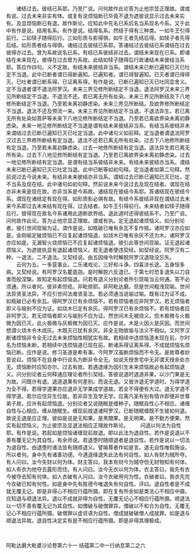 <!-- { "loadSidebar": true } -->
　　诸结过去。彼结已系耶。乃至广说。问何故作此论答为止他宗显正理故。谓或有说。过去未来非实有体。或复有说烦恼断已毕竟不退为遮彼说显示过去未来实有。及显烦恼断已有退。故作斯论。应知此中先名已系后名当系现名今系。又于此中有作是说。结用名系。有作是说。结得名系。然结于得有三种类。一如牛王引得前行。二如犊子随得后行。三如形质与影得俱。如牛王者先结后得。如犊子者先得后结。如形质者结与得俱。诸结过去彼结已系耶。答诸结过去彼结已系谓结在过去彼得亦过去。曾为系故说名已系。有结已系彼结非过去。谓结未来现在已系。即诸结在未来现在。彼得在过去曾为系故。此结如犊子随得后行故诸结未来彼结当系耶。答应作四句。义不定故。有结未来彼结非当系。谓结未来已断已遍知已灭已吐定不当退。此中已断者谓已得断遍知。已遍知者。谓已得智遍知。已灭者谓已得择灭。已吐者谓已断系得。已证离系得。有作是说。已断已遍知已灭已吐同显舍义。定不当退者谓不退法阿罗汉。未来三界见修所断结定不当退。退法阿罗汉未来三界见所断结定不当退。不退法不还。若已离无所有处染。未来三界见所断结及下八地修所断结定不当退。乃至若未离初静虑染。未来三界见所断结。及欲界修所断结定不当退。退法不还及预流一来。未来三界见所断结定不当退。不退法异生。若已离无所有处染如菩萨等未来下八地见修所断结定不当退。乃至若已离欲界染未离初静虑染。未来一地见修所断结定不当退是谓有结未来彼结非当系。有结当系彼结非未来谓结过去已断已遍知已灭已吐定当退。此中诸句义如前释。定当退者谓退法阿罗汉过去三界修所断结有定当退。退法不还若已离无所有处染。过去下八地修所断结有定当退。乃至若未离初静虑染。过去一地修所断结有定当退。退法异生若已离无所有染。过去下八地见修所断结有定当退。乃至若已离欲界染未离初静虑染。过去一地见修所断结有定当退。是谓有结当系彼结非未来。有结未来彼结亦当系。谓结未来已断已遍知已灭已吐定当退。此中已断等如初句释。定当退者如第二句释。然前说过去今说未来。有结非未来彼结亦非当系。谓结过去已断已遍知已灭已吐。定不当系及现在结。此中诸句如初句释。然前说未来今说过去及现在结者。谓现在结亦非未来是现在故。亦非当系是今系故。诸结现在彼结今系耶。答诸结现在彼结今系。谓现在诸结定有现在得。如形质影必俱有故。有结今系彼结非现在谓结过去未来今系即过去未来结有现在得。过去结者。如牛王引得前行。未来结者如犊子随得后行。彼得现在故名今系诸用此道断欲界结。退此道时还得彼结系不。乃至广说。问何故作此论。答为止他宗显正理故。谓或有执。定无退起诸烦恼义。如分别论者。彼引世间现喻为证。谓作是说。如瓶破已唯有余瓦不复作瓶。诸阿罗汉亦应如是。金刚喻定破烦恼已不应复起诸烦恼退。如烧木已唯有余灰不还为木。诸阿罗汉亦应如是。无漏智火烧烦恼已不应复起诸烦恼退。彼引此等世间现喻。证无退起诸烦恼义。为遮彼执显有退起诸烦恼义。若无退者便违契经。如契经说。阿罗汉有二种。一退法。二不退法。又契经说。由五因缘令时解脱阿罗汉退隐没忘失。
　　云何为五。一多营事业。二乐诸戏论。三好和斗诤。四喜涉长途。五身恒多病。又契经说。有阿罗汉名瞿底迦。是时解脱六反退已。于第七时恐复退失以刀自害而般涅槃。故知定有起烦恼退。问若有退义分别论者所引现喻当云何通。答不必须通。所以者何。彼非素怛缆。非毗捺耶。非阿毗达磨。但是世间粗浅现喻。世间法异贤圣法异。不应引世间法难贤圣法。若必须通当说喻过喻。既有过为证不成。如瓶破已必有余瓦。得阿罗汉已有余烦恼不。若有烦恼者应非阿罗汉。若无烦恼者即义与喻别不应为证。如烧木已定有余灰。得阿罗汉已有余烦恼不。若有烦恼者应非阿罗汉。若无烦恼者即义与喻别不应为证。然世间木无被烧义。但木极微与火极微为因已灭。此火极微与灰极微为因已灭。应作是说。木是火因火是灰因。而世间想谓火烧木令木成灰。木既灭已犹有余灰。非全无物故喻与法义不相似。又阿罗汉断诸烦恼非令全无过去未来烦恼性相犹实有故。若相续中违烦恼道未现在前。尔时名为烦恼未断。若相续中违烦恼道已现在前。断诸系得证离系得。不成就烦恼名烦恼已断。应作是说。修习圣道是希有事。今阿罗汉虽断烦恼而不令无。是故尊者妙音说曰。烦恼不在自身中行说名为断非令全无。如说天授舍宅中无非谓天授余处亦无。烦恼断时应知亦尔。过去有故。若遇退缘为因引生未来烦恼故必有起烦恼退义。问分别论者云何释通应理论者所引契经。答彼说退时退道非果。以沙门果是无为故。问既许有退。退道退果有何差别。而说无退。又彼许退无学道时。为得学道为全不得。若得学道果亦应退非无学果成学道故。若全不得便有大过。退无学道不得学道。若尔应住异生位故。若非异生及学无学。应离凡圣有别有情许即便非世尊弟子故。应许有起烦恼退。分别论者又说随眠是缠种子。随眠自性心不相应。诸缠自性与心相应。缠从随眠生。缠现前故退诸阿罗汉。已断随眠缠既不生彼如何退。故说无退是应正理。彼如是说是无知果。是黑闇果。是无明果。是不勤方便果。然实有起烦恼义。为止彼宗及显退法相应正理故作斯论。
　　问退以何法为自性耶。有作是说。若起如是烦恼诸缠现前故退。即以此法为退自性。若作是说退以不善有覆无记为其自性。有余师说。若退堕时随顺退者是退自性。若作是说以一切法为退自性。由退堕时诸法皆有随顺退义。譬喻尊者作如是言。退无自性唯假施设。所以者何。身中先有诸善功德。今遇退缘退失此法有何自性。如人有财为贼所夺。有人问曰。汝今失财以何为体。财主答曰。我本有财今为贼夺但无财物知有何体。如人有衣为他夺去露形而住。有人问曰。汝今无衣以何为体。衣主答曰。我先有衣今被夺去知有何体。如人衣破有人问曰。汝今衣破用何为性。衣破者曰。我衣先完今衣破已知有何性。如是身中先有胜德今唯退失有何自性。评曰。退自性者是不成就无覆无记。即是非得心不相应行蕴所摄。即在复有所余如是类法心不相应中摄。应知退与顺退法异。退以不成就非得为自性。无覆无记心不相应行蕴所摄。顺退法以一切不善有覆无记为其自性。如僧破与破僧罪异。僧破以不和合为自性。无覆无记心不相应行蕴所摄。破僧罪以虚诳语为自性。僧成就破破僧人成就罪。如是退与顺退法异故。退自性决定实有是不相应行蕴所摄。即是非得其理极成。
　　




　　

阿毗达磨大毗婆沙论卷第六十一
结蕴第二中一行纳息第二之六
